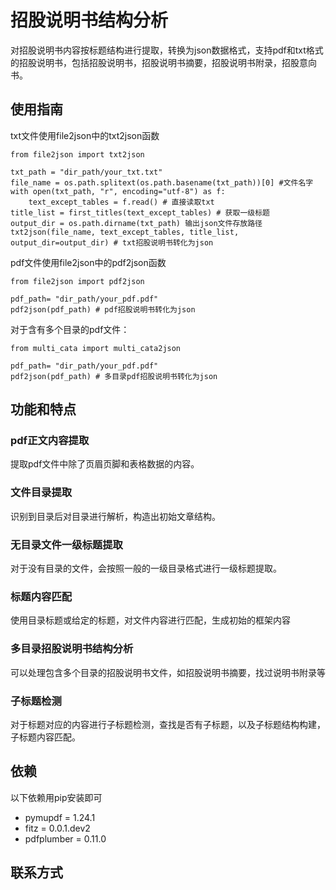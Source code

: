 # 招股说明书结构分析
对招股说明书内容按标题结构进行提取，转换为json数据格式，支持pdf和txt格式的招股说明书，包括招股说明书，招股说明书摘要，招股说明书附录，招股意向书。
## 使用指南
txt文件使用file2json中的txt2json函数
```
from file2json import txt2json

txt_path = "dir_path/your_txt.txt"
file_name = os.path.splitext(os.path.basename(txt_path))[0] #文件名字
with open(txt_path, "r", encoding="utf-8") as f:
    text_except_tables = f.read() # 直接读取txt
title_list = first_titles(text_except_tables) # 获取一级标题
output_dir = os.path.dirname(txt_path) 输出json文件存放路径
txt2json(file_name, text_except_tables, title_list, output_dir=output_dir) # txt招股说明书转化为json
```
pdf文件使用file2json中的pdf2json函数
```
from file2json import pdf2json

pdf_path= "dir_path/your_pdf.pdf"
pdf2json(pdf_path) # pdf招股说明书转化为json
```
对于含有多个目录的pdf文件：
```
from multi_cata import multi_cata2json

pdf_path= "dir_path/your_pdf.pdf"
pdf2json(pdf_path) # 多目录pdf招股说明书转化为json
```
## 功能和特点
### pdf正文内容提取
提取pdf文件中除了页眉页脚和表格数据的内容。
### 文件目录提取
识别到目录后对目录进行解析，构造出初始文章结构。
### 无目录文件一级标题提取
对于没有目录的文件，会按照一般的一级目录格式进行一级标题提取。
### 标题内容匹配
使用目录标题或给定的标题，对文件内容进行匹配，生成初始的框架内容
### 多目录招股说明书结构分析
可以处理包含多个目录的招股说明书文件，如招股说明书摘要，找过说明书附录等
### 子标题检测
对于标题对应的内容进行子标题检测，查找是否有子标题，以及子标题结构构建，子标题内容匹配。

## 依赖
以下依赖用pip安装即可
- pymupdf = 1.24.1
- fitz = 0.0.1.dev2
- pdfplumber = 0.11.0

## 联系方式


